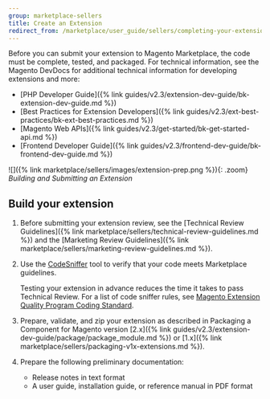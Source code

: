 ```yaml
---
group: marketplace-sellers
title: Create an Extension
redirect_from: /marketplace/user_guide/sellers/completing-your-extension.html
---
```


Before you can submit your extension to Magento Marketplace, the code must be complete, tested, and packaged. For technical information, see the Magento DevDocs for additional technical information for developing extensions and more:

-  [PHP Developer Guide]({% link guides/v2.3/extension-dev-guide/bk-extension-dev-guide.md %})
-  [Best Practices for Extension Developers]({% link guides/v2.3/ext-best-practices/bk-ext-best-practices.md %})
-  [Magento Web APIs]({% link guides/v2.3/get-started/bk-get-started-api.md %})
-  [Frontend Developer Guide]({% link guides/v2.3/frontend-dev-guide/bk-frontend-dev-guide.md %})

![]({% link marketplace/sellers/images/extension-prep.png %}){: .zoom}
_Building and Submitting an Extension_

## Build your extension

1. Before submitting your extension review, see the [Technical Review Guidelines]({% link marketplace/sellers/technical-review-guidelines.md %}) and the [Marketing Review Guidelines]({% link marketplace/sellers/marketing-review-guidelines.md %}).

1. Use the [CodeSniffer][1] tool to verify that your code meets Marketplace guidelines.

   Testing your extension in advance reduces the time it takes to pass Technical Review. For a list of code sniffer rules, see [Magento Extension Quality Program Coding Standard][2].

1. Prepare, validate, and zip your extension as described in Packaging a Component for Magento version [2.x]({% link guides/v2.3/extension-dev-guide/package/package_module.md %}) or [1.x]({% link marketplace/sellers/packaging-v1x-extensions.md %}).

1. Prepare the following preliminary documentation:

   -  Release notes in text format
   -  A user guide, installation guide, or reference manual in PDF format

[1]: https://github.com/squizlabs/PHP_CodeSniffer
[2]: https://github.com/magento/marketplace-eqp
